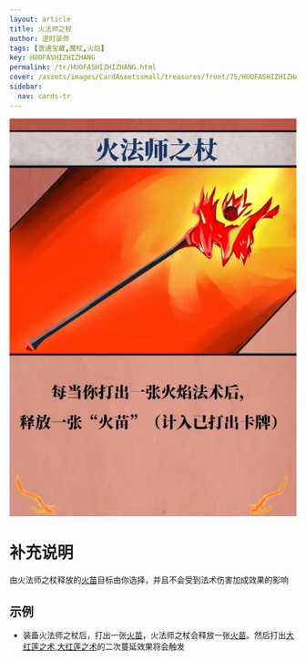 ```yaml
---
layout: article
title: 火法师之杖
author: 逆时巫师
tags: [普通宝藏,魔杖,火焰]
key: HUOFASHIZHIZHANG
permalink: /tr/HUOFASHIZHIZHANG.html
cover: /assets/images/CardAssetssmall/treasures/front/75/HUOFASHIZHIZHANG.webp
sidebar:
  nav: cards-tr
---
```

![](/assets/images/CardAssets/treasures/front/75/HUOFASHIZHIZHANG.webp)

# 补充说明
由火法师之杖释放的[火苗](/tr/HUOMIAO.html)目标由你选择，并且不会受到法术伤害加成效果的影响


## 示例
* 装备火法师之杖后，打出一张[火苗](/tr/HUOMIAO.html)，火法师之杖会释放一张[火苗](/tr/HUOMIAO.html)。然后打出[大红莲之术](/tr/DAHONGLIANZHISHU.html),[大红莲之术](/tr/DAHONGLIANZHISHU.html)的二次蔓延效果将会触发